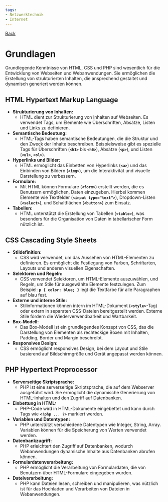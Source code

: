 ```yaml
---
tags:
- Netzwerktechnik
- Internet
---
```

[Back](Uebersicht%20der%20Netzwerktechnik%20Themen.md)
# Grundlagen
Grundlegende Kenntnisse von HTML, CSS und PHP sind wesentlich für die Entwicklung von Webseiten und Webanwendungen. Sie ermöglichen die Erstellung von strukturierten Inhalten, die ansprechend gestaltet und dynamisch generiert werden können.
## HTML Hypertext Markup Language
- **Strukturierung von Inhalten:**
	- HTML dient zur Strukturierung von Inhalten auf Webseiten. Es verwendet Tags, um Elemente wie Überschriften, Absätze, Listen und Links zu definieren.
- **Semantische Bedeutung:**
	- HTML-Tags haben semantische Bedeutungen, die die Struktur und den Zweck der Inhalte beschreiben. Beispielsweise gibt es spezielle Tags für Überschriften (**`<h1>`** bis **`<h6>`**), Absätze (**`<p>`**), und Listen (**`<ul>`**, **`<ol>`**).
- **Hyperlinks und Bilder:**
	- HTML ermöglicht das Einbetten von Hyperlinks (**`<a>`**) und das Einbinden von Bildern (**`<img>`**), um die Interaktivität und visuelle Darstellung zu verbessern.
- **Formulare:**
	- Mit HTML können Formulare (**`<form>`**) erstellt werden, die es Benutzern ermöglichen, Daten einzugeben. Hierbei kommen Elemente wie Textfelder (**`<input type="text">`**), Dropdown-Listen (**`<select>`**), und Schaltflächen (**`<button>`**) zum Einsatz.
- **Tabellen:**
	- HTML unterstützt die Erstellung von Tabellen (**`<table>`**), was besonders für die Organisation von Daten in tabellarischer Form nützlich ist.

## CSS Cascading Style Sheets
- **Stildefinition:**
	- CSS wird verwendet, um das Aussehen von HTML-Elementen zu definieren. Es ermöglicht die Festlegung von Farben, Schriftarten, Layouts und anderen visuellen Eigenschaften.
- **Selektoren und Regeln:**
	- CSS verwendet Selektoren, um HTML-Elemente auszuwählen, und Regeln, um Stile für ausgewählte Elemente festzulegen. Zum Beispiel: **`p { color: blue; }`** legt die Textfarbe für alle Paragraphen auf blau fest.
- **Externe und interne Stile:**
	- Stilinformationen können intern im HTML-Dokument (**`<style>`**-Tag) oder extern in separaten CSS-Dateien bereitgestellt werden. Externe Stile fördern die Wiederverwendbarkeit und Wartbarkeit.
- **Box-Modell:**
	- Das Box-Modell ist ein grundlegendes Konzept von CSS, das die Darstellung von Elementen als rechteckige Boxen mit Inhalten, Padding, Border und Margin beschreibt.
- **Responsives Design:**
	- CSS ermöglicht responsives Design, bei dem Layout und Stile basierend auf Bildschirmgröße und Gerät angepasst werden können.

## PHP Hypertext Preprocessor
- **Serverseitige Skriptsprache:**
	- PHP ist eine serverseitige Skriptsprache, die auf dem Webserver ausgeführt wird. Sie ermöglicht die dynamische Generierung von HTML-Inhalten und den Zugriff auf Datenbanken.
- **Einbettung in HTML:**
	- PHP-Code wird in HTML-Dokumente eingebettet und kann durch Tags wie **`<?php ... ?>`** markiert werden.
- **Variablen und Datentypen:**
	- PHP unterstützt verschiedene Datentypen wie Integer, String, Array. Variablen können für die Speicherung von Werten verwendet werden.
- **Datenbankzugriff:**
	- PHP erleichtert den Zugriff auf Datenbanken, wodurch Webanwendungen dynamische Inhalte aus Datenbanken abrufen können.
- **Formulardatenverarbeitung:**
	- PHP ermöglicht die Verarbeitung von Formulardaten, die von Benutzern über HTML-Formulare eingegeben wurden.
- **Dateiverarbeitung:**
	- PHP kann Dateien lesen, schreiben und manipulieren, was nützlich ist für das Hochladen und Verarbeiten von Dateien in Webanwendungen.